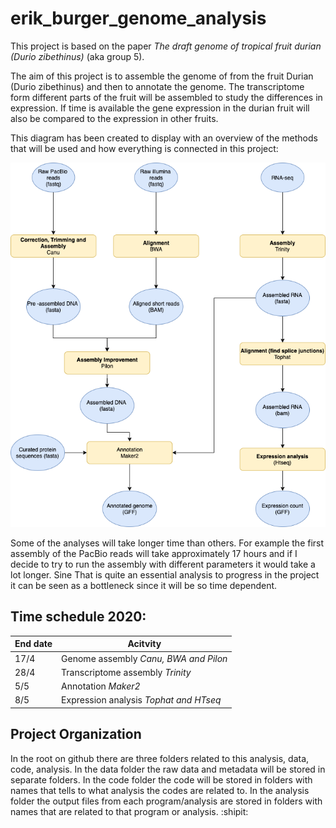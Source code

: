 # erik_burger_genome_analysis

This project is based on the paper _The draft genome of tropical fruit durian (Durio zibethinus)_ (aka group 5).  

The aim of this project is to assemble the genome of from the fruit Durian (Durio zibethinus) and then to annotate the genome. The transcriptome form different parts of the fruit will be assembled to study the differences in expression. If time is available the gene expression in the durian fruit will also be compared to the expression in other fruits.

This diagram has been created to display with an overview of the methods that will be used and how everything is connected in this project:  

![Workflow diagram](/images/Project_plan.png)  

Some of the analyses will take longer time than others. For example the first assembly of the PacBio reads will take approximately 17 hours and if I decide to try to run the assembly with different parameters it would take a lot longer. Sine That is quite an essential analysis to progress in the project it can be seen as a bottleneck since it will be so time dependent.  

## Time schedule 2020:

End date | Acitvity
-------- | --------
17/4 | Genome assembly _Canu, BWA and Pilon_
28/4 | Transcriptome assembly _Trinity_
5/5 | Annotation _Maker2_
8/5 | Expression analysis _Tophat and HTseq_

## Project Organization

In the root on github there are three folders related to this analysis, data, code, analysis. In the data folder the raw data and metadata will be stored in separate folders. In the code folder the code will be stored in folders with names that tells to what analysis the codes are related to. In the analysis folder the output files from each program/analysis are stored in folders with names that are related to that program or analysis.
:shipit: